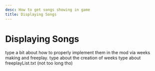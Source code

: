 ```yaml
---
desc: How to get songs showing in game
title: Displaying Songs
---
```

# Displaying Songs

type a bit about how to properly implement them in the mod via weeks making and freeplay.
type about the creation of weeks
type about freeplayList.txt (not too long tho)